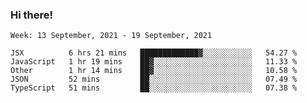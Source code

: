 ### Hi there!

<!--START_SECTION:waka-->
```text
Week: 13 September, 2021 - 19 September, 2021

JSX          6 hrs 21 mins   █████████████▓░░░░░░░░░░░   54.27 % 
JavaScript   1 hr 19 mins    ██▓░░░░░░░░░░░░░░░░░░░░░░   11.33 % 
Other        1 hr 14 mins    ██▓░░░░░░░░░░░░░░░░░░░░░░   10.58 % 
JSON         52 mins         ██░░░░░░░░░░░░░░░░░░░░░░░   07.49 % 
TypeScript   51 mins         ██░░░░░░░░░░░░░░░░░░░░░░░   07.38 % 
```
<!--END_SECTION:waka-->
